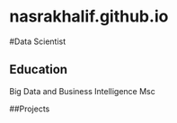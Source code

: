 # nasrakhalif.github.io

#Data Scientist

## Education
Big Data and Business Intelligence Msc

##Projects

